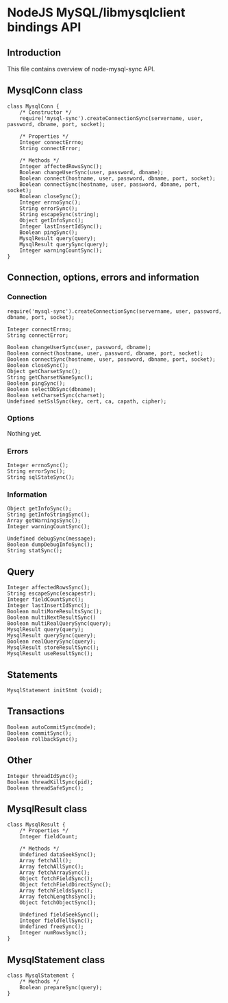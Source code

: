 NodeJS MySQL/libmysqlclient bindings API
========================================

Introduction
------------

This file contains overview of node-mysql-sync API.


MysqlConn class
---------------

    class MysqlConn {
        /* Constructor */
        require('mysql-sync').createConnectionSync(servername, user, password, dbname, port, socket);
        
        /* Properties */
        Integer connectErrno;
        String connectError;
        
        /* Methods */
        Integer affectedRowsSync();
        Boolean changeUserSync(user, password, dbname);
        Boolean connect(hostname, user, password, dbname, port, socket);
        Boolean connectSync(hostname, user, password, dbname, port, socket);
        Boolean closeSync();
        Integer errnoSync();
        String errorSync();
        String escapeSync(string);
        Object getInfoSync();
        Integer lastInsertIdSync();
        Boolean pingSync();
        MysqlResult query(query);
        MysqlResult querySync(query);
        Integer warningCountSync();
    }


Connection, options, errors and information
-------------------------------------------

### Connection ###

    require('mysql-sync').createConnectionSync(servername, user, password, dbname, port, socket);
    
    Integer connectErrno;
    String connectError;
    
    Boolean changeUserSync(user, password, dbname);
    Boolean connect(hostname, user, password, dbname, port, socket);
    Boolean connectSync(hostname, user, password, dbname, port, socket);
    Boolean closeSync();
    Object getCharsetSync();
    String getCharsetNameSync();
    Boolean pingSync();
    Boolean selectDbSync(dbname);
    Boolean setCharsetSync(charset);
    Undefined setSslSync(key, cert, ca, capath, cipher);
    

### Options ###

Nothing yet.


### Errors ###

    Integer errnoSync();
    String errorSync();
    String sqlStateSync();


### Information ###

    Object getInfoSync();
    String getInfoStringSync();
    Array getWarningsSync();
    Integer warningCountSync();

	Undefined debugSync(message);
	Boolean dumpDebugInfoSync();
	String statSync();


Query
-----

    Integer affectedRowsSync();
    String escapeSync(escapestr);
    Integer fieldCountSync();
    Integer lastInsertIdSync();
    Boolean multiMoreResultsSync();
    Boolean multiNextResultSync()
    Boolean multiRealQuerySync(query);
    MysqlResult query(query);
    MysqlResult querySync(query);
    Boolean realQuerySync(query);
    MysqlResult storeResultSync();
    MysqlResult useResultSync();


Statements
----------

    MysqlStatement initStmt (void);


Transactions
------------

    Boolean autoCommitSync(mode);
    Boolean commitSync();
    Boolean rollbackSync();


Other
-----

    Integer threadIdSync();
    Boolean threadKillSync(pid);
    Boolean threadSafeSync();


MysqlResult class
-----------------

    class MysqlResult {
        /* Properties */
        Integer fieldCount;
        
        /* Methods */
        Undefined dataSeekSync();
        Array fetchAll();
        Array fetchAllSync();
        Array fetchArraySync();
        Object fetchFieldSync();
        Object fetchFieldDirectSync();
        Array fetchFieldsSync();
        Array fetchLengthsSync();
        Object fetchObjectSync();
        
        Undefined fieldSeekSync();
        Integer fieldTellSync();
        Undefined freeSync();
        Integer numRowsSync();
    }


MysqlStatement class
--------------------

    class MysqlStatement {
        /* Methods */
        Boolean prepareSync(query);
    }

